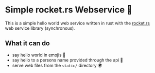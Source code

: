 # Simple rocket.rs Webservice 🦀

This is a simple hello world web service written in rust with the [rocket.rs](rocket.rs) web service library (synchronous).

## What it can do

- say hello world in emojis 😬
- say hello to a persons name provided through the api 👻
- serve web files from the `static/` directory 🌍